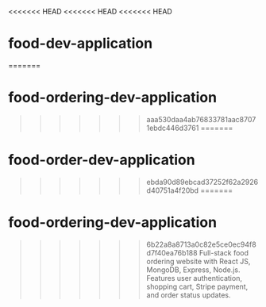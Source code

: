 <<<<<<< HEAD
<<<<<<< HEAD
<<<<<<< HEAD
# food-dev-application
=======
# food-ordering-dev-application
>>>>>>> aaa530daa4ab76833781aac87071ebdc446d3761
=======
# food-order-dev-application
>>>>>>> ebda90d89ebcad37252f62a2926d40751a4f20bd
=======
# food-ordering-dev-application
>>>>>>> 6b22a8a8713a0c82e5ce0ec94f8d7f40ea76b188
Full-stack food ordering website with React JS, MongoDB, Express, Node.js. Features user authentication, shopping cart, Stripe payment, and order status updates.

